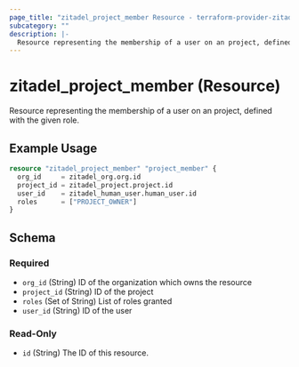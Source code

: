 ```yaml
---
page_title: "zitadel_project_member Resource - terraform-provider-zitadel"
subcategory: ""
description: |-
  Resource representing the membership of a user on an project, defined with the given role.
---
```


# zitadel_project_member (Resource)

Resource representing the membership of a user on an project, defined with the given role.

## Example Usage

```terraform
resource "zitadel_project_member" "project_member" {
  org_id     = zitadel_org.org.id
  project_id = zitadel_project.project.id
  user_id    = zitadel_human_user.human_user.id
  roles      = ["PROJECT_OWNER"]
}
```

<!-- schema generated by tfplugindocs -->
## Schema

### Required

- `org_id` (String) ID of the organization which owns the resource
- `project_id` (String) ID of the project
- `roles` (Set of String) List of roles granted
- `user_id` (String) ID of the user

### Read-Only

- `id` (String) The ID of this resource.